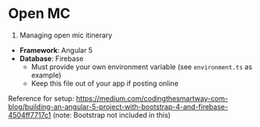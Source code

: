 # Open MC

1. Managing open mic itinerary

* **Framework**: Angular 5
* **Database**: Firebase
    * Must provide your own environment variable (see `environment.ts` as example)
    * Keep this file out of your app if posting online

Reference for setup: https://medium.com/codingthesmartway-com-blog/building-an-angular-5-project-with-bootstrap-4-and-firebase-4504ff7717c1
(note: Bootstrap not included in this)